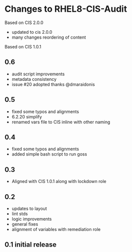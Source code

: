 # Changes to RHEL8-CIS-Audit

Based on CIS 2.0.0

- updated to cis 2.0.0
- many changes reordering of content

Based on CIS 1.0.1

## 0.6

- audit script improvements
- metadata consistency
- issue #20 adopted thanks @dmaraidonis

## 0.5

- fixed some typos and alignments
- 6.2.20 simplify
- renamed vars file to CIS inline with other naming

## 0.4

- fixed some typos and alignments
- added simple bash script to run goss

## 0.3

- Aligned with CIS 1.0.1 along with lockdown role

## 0.2

- updates to layout
- lint stds
- logic improvements
- general fixes
- alignment of variables with remediation role

## 0.1 initial release
